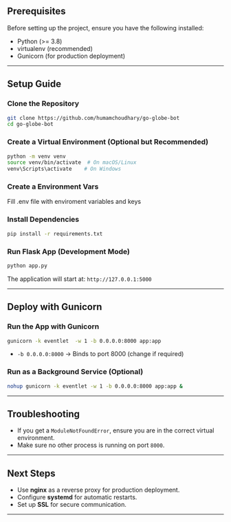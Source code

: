 
## Prerequisites
Before setting up the project, ensure you have the following installed:
- Python (>= 3.8)
- virtualenv (recommended)
- Gunicorn (for production deployment)

---

## Setup Guide
### Clone the Repository
```bash
git clone https://github.com/humamchoudhary/go-globe-bot
cd go-globe-bot
```

### Create a Virtual Environment (Optional but Recommended)
```bash
python -m venv venv
source venv/bin/activate  # On macOS/Linux
venv\Scripts\activate    # On Windows
```

### Create a Environment Vars
Fill .env file with enviroment variables and keys

### Install Dependencies
```bash
pip install -r requirements.txt
```

### Run Flask App (Development Mode)
```bash
python app.py
```
The application will start at: `http://127.0.0.1:5000`

---

## Deploy with Gunicorn

### Run the App with Gunicorn
```bash
gunicorn -k eventlet  -w 1 -b 0.0.0.0:8000 app:app
```
- `-b 0.0.0.0:8000` → Binds to port 8000 (change if required)

### Run as a Background Service (Optional)
```bash
nohup gunicorn -k eventlet -w 1 -b 0.0.0.0:8000 app:app &
```

---

## Troubleshooting
- If you get a `ModuleNotFoundError`, ensure you are in the correct virtual environment.
- Make sure no other process is running on port `8000`.

---

## Next Steps
- Use **nginx** as a reverse proxy for production deployment.
- Configure **systemd** for automatic restarts.
- Set up **SSL** for secure communication.

---



